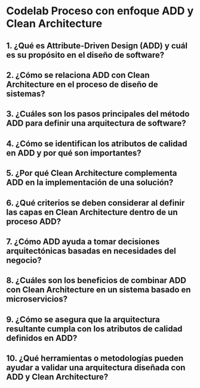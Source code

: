 # Codelab Proceso con enfoque ADD y Clean Architecture

## 1. ¿Qué es Attribute-Driven Design (ADD) y cuál es su propósito en el diseño de software?

## 2. ¿Cómo se relaciona ADD con Clean Architecture en el proceso de diseño de sistemas?

## 3. ¿Cuáles son los pasos principales del método ADD para definir una arquitectura de software?

## 4. ¿Cómo se identifican los atributos de calidad en ADD y por qué son importantes?

## 5. ¿Por qué Clean Architecture complementa ADD en la implementación de una solución?

## 6. ¿Qué criterios se deben considerar al definir las capas en Clean Architecture dentro de un proceso ADD?

## 7. ¿Cómo ADD ayuda a tomar decisiones arquitectónicas basadas en necesidades del negocio?

## 8. ¿Cuáles son los beneficios de combinar ADD con Clean Architecture en un sistema basado en microservicios?

## 9. ¿Cómo se asegura que la arquitectura resultante cumpla con los atributos de calidad definidos en ADD?

## 10. ¿Qué herramientas o metodologías pueden ayudar a validar una arquitectura diseñada con ADD y Clean Architecture?
